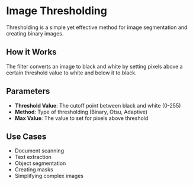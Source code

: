 # Image Thresholding

Thresholding is a simple yet effective method for image segmentation and creating binary images.

## How it Works
The filter converts an image to black and white by setting pixels above a certain threshold value to white and below it to black.

## Parameters
- **Threshold Value**: The cutoff point between black and white (0-255)
- **Method**: Type of thresholding (Binary, Otsu, Adaptive)
- **Max Value**: The value to set for pixels above threshold

## Use Cases
- Document scanning
- Text extraction
- Object segmentation
- Creating masks
- Simplifying complex images
